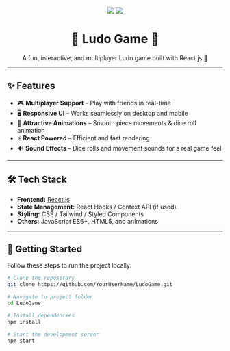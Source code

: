 <!-- Banner -->
<p align="center">
  <img src="https://img.shields.io/badge/React%20Project-Ludo%20Game-blue?style=for-the-badge&logo=react" />
  <img src="https://img.shields.io/badge/Game-Interactive%20Board-success?style=for-the-badge&logo=gamepad" />
</p>

<h1 align="center">🎲 Ludo Game 🎯</h1>
<p align="center">A fun, interactive, and multiplayer Ludo game built with React.js 🚀</p>

---

## ✨ Features
- 🎮 **Multiplayer Support** – Play with friends in real-time  
- 🖥 **Responsive UI** – Works seamlessly on desktop and mobile  
- 🎨 **Attractive Animations** – Smooth piece movements & dice roll animation  
- ⚡ **React Powered** – Efficient and fast rendering  
- 🔊 **Sound Effects** – Dice rolls and movement sounds for a real game feel

---

## 🛠 Tech Stack
- **Frontend:** [React.js](https://reactjs.org/)  
- **State Management:** React Hooks / Context API (if used)  
- **Styling:** CSS / Tailwind / Styled Components  
- **Others:** JavaScript ES6+, HTML5, and animations

---


## 🚀 Getting Started
Follow these steps to run the project locally:

```bash
# Clone the repository
git clone https://github.com/YourUserName/LudoGame.git

# Navigate to project folder
cd LudoGame

# Install dependencies
npm install

# Start the development server
npm start
